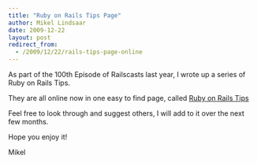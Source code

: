 ```yaml
---
title: "Ruby on Rails Tips Page"
author: Mikel Lindsaar
date: 2009-12-22
layout: post
redirect_from:
  - /2009/12/22/rails-tips-page-online
---
```

As part of the 100th Episode of Railscasts last year, I wrote up a
series of Ruby on Rails Tips.

They are all online now in one easy to find page, called [Ruby on Rails
Tips](http://lindsaar.net/ruby-on-rails-tips)

Feel free to look through and suggest others, I will add to it over the
next few months.

Hope you enjoy it!

Mikel

